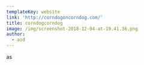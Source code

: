 ```yaml
---
templateKey: website
link: 'http://corndogoncorndog.com/'
title: corndogcorndog
image: /img/screenshot-2018-12-04-at-19.41.36.png
author:
  - asd
---
```

as
